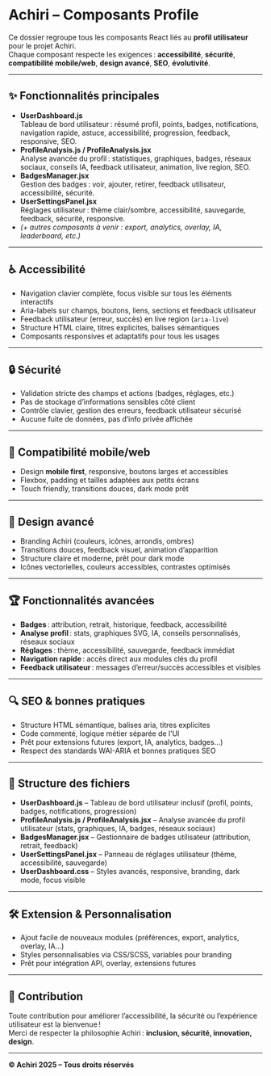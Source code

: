 # Achiri – Composants Profile

Ce dossier regroupe tous les composants React liés au **profil utilisateur** pour le projet Achiri.  
Chaque composant respecte les exigences : **accessibilité**, **sécurité**, **compatibilité mobile/web**, **design avancé**, **SEO**, **évolutivité**.

---

## ✨ Fonctionnalités principales

- **UserDashboard.js**  
  Tableau de bord utilisateur : résumé profil, points, badges, notifications, navigation rapide, astuce, accessibilité, progression, feedback, responsive, SEO.
- **ProfileAnalysis.js / ProfileAnalysis.jsx**  
  Analyse avancée du profil : statistiques, graphiques, badges, réseaux sociaux, conseils IA, feedback utilisateur, animation, live region, SEO.
- **BadgesManager.jsx**  
  Gestion des badges : voir, ajouter, retirer, feedback utilisateur, accessibilité, sécurité.
- **UserSettingsPanel.jsx**  
  Réglages utilisateur : thème clair/sombre, accessibilité, sauvegarde, feedback, sécurité, responsive.
- *(+ autres composants à venir : export, analytics, overlay, IA, leaderboard, etc.)*

---

## ♿ Accessibilité

- Navigation clavier complète, focus visible sur tous les éléments interactifs
- Aria-labels sur champs, boutons, liens, sections et feedback utilisateur
- Feedback utilisateur (erreur, succès) en live region (`aria-live`)
- Structure HTML claire, titres explicites, balises sémantiques
- Composants responsives et adaptatifs pour tous les usages

---

## 🔒 Sécurité

- Validation stricte des champs et actions (badges, réglages, etc.)
- Pas de stockage d’informations sensibles côté client
- Contrôle clavier, gestion des erreurs, feedback utilisateur sécurisé
- Aucune fuite de données, pas d’info privée affichée

---

## 📱 Compatibilité mobile/web

- Design **mobile first**, responsive, boutons larges et accessibles
- Flexbox, padding et tailles adaptées aux petits écrans
- Touch friendly, transitions douces, dark mode prêt

---

## 🎨 Design avancé

- Branding Achiri (couleurs, icônes, arrondis, ombres)
- Transitions douces, feedback visuel, animation d’apparition
- Structure claire et moderne, prêt pour dark mode
- Icônes vectorielles, couleurs accessibles, contrastes optimisés

---

## 🏆 Fonctionnalités avancées

- **Badges** : attribution, retrait, historique, feedback, accessibilité
- **Analyse profil** : stats, graphiques SVG, IA, conseils personnalisés, réseaux sociaux
- **Réglages** : thème, accessibilité, sauvegarde, feedback immédiat
- **Navigation rapide** : accès direct aux modules clés du profil
- **Feedback utilisateur** : messages d’erreur/succès accessibles et visibles

---

## 🔍 SEO & bonnes pratiques

- Structure HTML sémantique, balises aria, titres explicites
- Code commenté, logique métier séparée de l’UI
- Prêt pour extensions futures (export, IA, analytics, badges…)
- Respect des standards WAI-ARIA et bonnes pratiques SEO

---

## 📁 Structure des fichiers

- **UserDashboard.js** – Tableau de bord utilisateur inclusif (profil, points, badges, notifications, progression)
- **ProfileAnalysis.js / ProfileAnalysis.jsx** – Analyse avancée du profil utilisateur (stats, graphiques, IA, badges, réseaux sociaux)
- **BadgesManager.jsx** – Gestionnaire de badges utilisateur (attribution, retrait, feedback)
- **UserSettingsPanel.jsx** – Panneau de réglages utilisateur (thème, accessibilité, sauvegarde)
- **UserDashboard.css** – Styles avancés, responsive, branding, dark mode, focus visible

---

## 🛠️ Extension & Personnalisation

- Ajout facile de nouveaux modules (préférences, export, analytics, overlay, IA…)
- Styles personnalisables via CSS/SCSS, variables pour branding
- Prêt pour intégration API, overlay, extensions futures

---

## 🤝 Contribution

Toute contribution pour améliorer l’accessibilité, la sécurité ou l’expérience utilisateur est la bienvenue !  
Merci de respecter la philosophie Achiri : **inclusion, sécurité, innovation, design**.

---

**© Achiri 2025 – Tous droits réservés**